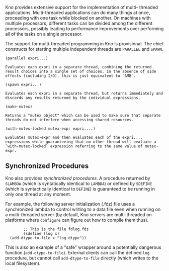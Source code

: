 Kno provides extensive support for the implementation of multi-
threaded applications. Multi-threaded applications can do many things at once,
proceeding with one task while blocked on another. On machines with multiple
processors, different tasks can be divided among the different processors,
possibly leading to performance improvements over performing all of the tasks
on a single processor.

The support for multi-threaded programming in Kno is provisional. The
chief constructs for starting multiple independent threads are `PARALLEL` and
`SPAWN`.

`(parallel expri...)`

    Evaluates each expri in a separate thread, combining the returned result choices into a single set of choices. In the absence of side effects (including I/O), this is just equivalent to `AMB`.
`(spawn expri...)`

    Evaluates each expri in a separate thread, but returns immediately and discards any results returned by the individual expressions.
`(make-mutex)`

    Returns a "mutex object" which can be used to make sure that separate threads do not interfere when accessing shared resources.
`(with-mutex-locked mutex-expr expri....)`

    Evaluates mutex-expr and then evaluates each of the expri.... expressions while guaranteeing that no other thread will evaluate a `with-mutex-locked` expression referring to the same value of mutex-expr.

## Synchronized Procedures

Kno also provides _synchronized procedures_. A procedure returned by `
SLAMBDA` (which is syntatically identical to `LAMBDA`) or defined by `SDEFINE`
(which is syntactically identical to `DEFINE`) is guaranteed to be running in
only one thread at any moment.

For example, the following server initialization (.fdz) file uses a
synchronized lambda to control writing to a data file even when running on a
multi-threaded server (by default, Kno servers are multi-threaded on
platforms where `configure` can figure out how to compile them thus).

    
    
            ;; This is the file fdlog.fdz
            (sdefine (log x)
      (add-dtype-to-file x "log.dtype"))
    

This is also an example of a "safe" wrapper around a potentially dangerous
function (`add-dtype-to-file`). External clients can call the defined `log`
procedure, but cannot call `add-dtype-to-file` directly (which writes to the
local filesystem).

